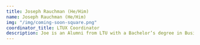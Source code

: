 ```yaml
---
title: Joseph Rauchman (He/Him) 
name: Joseph Rauchman (He/Him) 
img: "/img/coming-soon-square.png"
coordinator_title: LTUX Coordinator
description: Joe is an Alumni from LTU with a Bachelor’s degree in Business Management. Joe helped coordinate earlier iterations of LTUX between 2014 and 2019, when it was still known as LTU Anime Con, and still works on Campus. He has been a fan of anime since the mid-90s, so that might date him a bit. During his limited time you can find him playing MineCraft and collecting anime enamel pins. 
---
```


